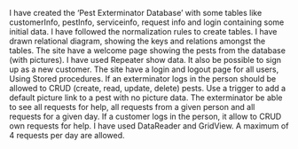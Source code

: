 I have created the ‘Pest Exterminator Database’ with some tables like customerInfo, pestInfo, serviceinfo, request info and login containing some initial data. I have followed the normalization rules to create tables. I have drawn relational diagram, showing the keys and relations amongst the tables. 
The site have a welcome page showing the pests from the database (with pictures). I have used Repeater show data. It also be possible to sign up as a new customer.
The site have a login and logout page for all users, Using Stored procedures.
If an exterminator logs in the person should be allowed to CRUD (create, read, update, delete) pests. Use a trigger to add a default picture link to a pest with no picture data.
The exterminator be able to see all requests for help, all requests from a given person and all requests for a given day.
If a customer logs in the person, it allow to CRUD own requests for help. I have used DataReader and GridView. A maximum of 4 requests per day are allowed.
